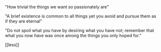 ---
---

"How trivial the things we want so passionately are"

"A brief existence is common to all things yet you avoid and pursue them as if they are eternal" 

"Do not spoil what you have by desiring what you have not; remember that what you now have was once among the things you only hoped for.”

[[less]]